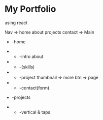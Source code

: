 # My Portfolio

using react

Nav => home about projects contact =>
Main

-   -home

-   -   -intro about
-   -   -(skills)
-   -   -project thumbnail => more btn => page
-   -   -contact(form)

-   -projects

-   -   -vertical & taps
